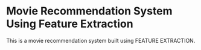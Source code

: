# Movie Recommendation System Using Feature Extraction

This is a movie recommendation system built using FEATURE EXTRACTION.

